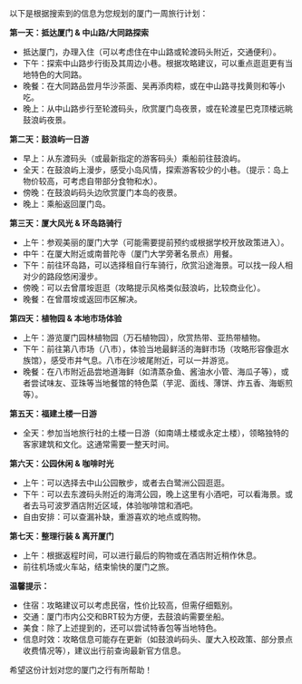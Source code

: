 以下是根据搜索到的信息为您规划的厦门一周旅行计划：

**第一天：抵达厦门 & 中山路/大同路探索**

- 抵达厦门，办理入住（可以考虑住在中山路或轮渡码头附近，交通便利）。
- 下午：探索中山路步行街及其周边小巷。根据攻略建议，可以重点逛逛更有当地特色的大同路。
- 晚餐：在大同路品尝月华沙茶面、吴再添肉粽，或在中山路寻找黄则和等小吃。
- 晚上：从中山路步行至轮渡码头，欣赏厦门岛夜景，或在轮渡星巴克顶楼远眺鼓浪屿夜景。

**第二天：鼓浪屿一日游**

- 早上：从东渡码头（或最新指定的游客码头）乘船前往鼓浪屿。
- 全天：在鼓浪屿上漫步，感受小岛风情，探索游客较少的小巷。（提示：岛上物价较高，可考虑自带部分食物和水）。
- 傍晚：在鼓浪屿码头边欣赏厦门本岛的夜景。
- 晚上：乘船返回厦门岛。

**第三天：厦大风光 & 环岛路骑行**

- 上午：参观美丽的厦门大学（可能需要提前预约或根据学校开放政策进入）。
- 中午：在厦大附近或南普陀寺（厦门大学旁著名景点）用餐。
- 下午：前往环岛路，可以选择租自行车骑行，欣赏沿途海景。可以找一段人相对少的路段悠闲漫步。
- 傍晚：可以去曾厝垵逛逛（攻略提示风格类似鼓浪屿，比较商业化）。
- 晚餐：在曾厝垵或返回市区解决。

**第四天：植物园 & 本地市场体验**

- 上午：游览厦门园林植物园（万石植物园），欣赏热带、亚热带植物。
- 下午：前往第八市场（八市），体验当地最鲜活的海鲜市场（攻略形容像逛水族馆），感受市井气息。八市在沙坡尾附近，可以一并游览。
- 晚餐：在八市附近品尝地道海鲜（如清蒸杂鱼、酱油水小管、海瓜子等），或者尝试味友、亚珠等当地餐馆的特色菜（芋泥、面线、薄饼、炸五香、海蛎煎等）。

**第五天：福建土楼一日游**

- 全天：参加当地旅行社的土楼一日游（如南靖土楼或永定土楼），领略独特的客家建筑和文化。这通常需要一整天时间。

**第六天：公园休闲 & 咖啡时光**

- 上午：可以选择去中山公园散步，或者去白鹭洲公园逛逛。
- 下午：可以去东渡码头附近的海湾公园，晚上这里有小酒吧，可以看海景。或者去马可波罗酒店附近区域，体验咖啡馆和酒吧。
- 自由安排：可以查漏补缺，重游喜欢的地点或购物。

**第七天：整理行装 & 离开厦门**

- 上午：根据返程时间，可以进行最后的购物或在酒店附近稍作休息。
- 前往机场或火车站，结束愉快的厦门之旅。

**温馨提示：**

- 住宿：攻略建议可以考虑民宿，性价比较高，但需仔细甄别。
- 交通：厦门市内公交和BRT较为方便，去鼓浪屿需要坐船。
- 美食：除了上述提到的，还可以尝试特香包等当地特色。
- 信息时效：攻略信息可能存在更新（如鼓浪屿码头、厦大入校政策、部分景点收费情况等），建议出行前查询最新官方信息。

希望这份计划对您的厦门之行有所帮助！

